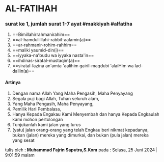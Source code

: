 # AL-FATIHAH

### surat ke 1,  jumlah surat 1-7 ayat  #makkiyah #alfatiha 
1. ==Bimillahirrahmanirahim==
2.  ==al-hamdulilllahi-rabbil-aalamin(a)==
3. ==ar-rahmanir-rohim-rahhim==
4. ==maliki yaumid-din(i)==
5. ==iyyaka-na'budu wa iyyaka nasta'in==
6. ==ihdinas-siratal-mustaqim(a)==
7. ==siratal-lazina an'amta 'aalihim gairil-maqdubi 'alaiHim wa lad-dallin(a)==

#### Artinya
1. Dengan nama Allah Yang Maha Pengasih, Maha Penyayang
2. Segala puji bagi Allah, Tuhan seluruh alam,
3. Yang Maha Pengasih, Maha Penyayang,
4. Pemilik Hari Pembalasa,
5. Hanya Kepada Engakau Kami Menyembah dan hanya Kepada Engkaulah kami mohon pertolongan
6. Tunjukanlah kami jalan yang lurus
7. (yatu) jalan orang-orang yang telah Engkau beri nikmat kepadanya, bukan (jalan) mereka yang dimurkai, dan bukan (pula jalan) mereka yang sesat


tulis oleh : **Muhammad Fajrin Saputra,S.Kom**
pada : Selasa, 25 Juni  2024 | 9:01:59 malam